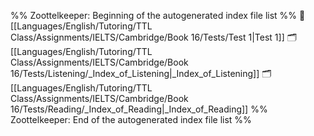 %% Zoottelkeeper: Beginning of the autogenerated index file list  %%
📄 [[Languages/English/Tutoring/TTL Class/Assignments/IELTS/Cambridge/Book 16/Tests/Test 1|Test 1]]
🗂️ [[Languages/English/Tutoring/TTL Class/Assignments/IELTS/Cambridge/Book 16/Tests/Listening/_Index_of_Listening|_Index_of_Listening]]
🗂️ [[Languages/English/Tutoring/TTL Class/Assignments/IELTS/Cambridge/Book 16/Tests/Reading/_Index_of_Reading|_Index_of_Reading]]
%% Zoottelkeeper: End of the autogenerated index file list  %%
